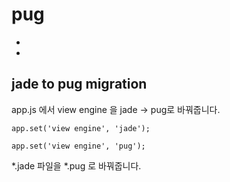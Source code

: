 # pug
* [](https://pugjs.org)
* [](https://www.npmjs.com/package/pug)

## jade to pug migration
app.js 에서 view engine 을 jade -> pug로 바꿔줍니다.
```
app.set('view engine', 'jade');
```

```
app.set('view engine', 'pug');
```

*.jade 파일을 *.pug 로 바꿔줍니다.

